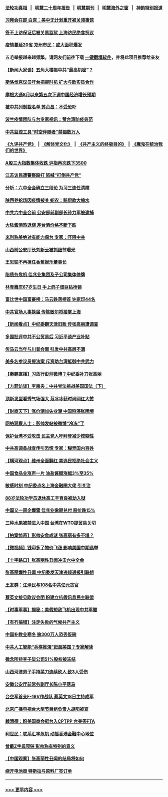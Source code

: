 #### [法轮功真相](https://github.com/gfw-breaker/truth/blob/master/README.md?t=0) &nbsp;&nbsp;|&nbsp;&nbsp; [明慧二十周年报告](https://github.com/gfw-breaker/mh-reports/blob/master/README.md?t=0) &nbsp;&nbsp;|&nbsp;&nbsp;[明慧期刊](https://github.com/gfw-breaker/mh-qikan) &nbsp;&nbsp;|&nbsp;&nbsp; [明慧海外之窗](https://github.com/gfw-breaker/mh-news/blob/master/README.md?t=0) &nbsp;&nbsp;|&nbsp;&nbsp; [神韵特别报道](https://github.com/gfw-breaker/mh-news/blob/master/shenyun.md?t=0)
#### [习拜会在即 白宫：美中无计划重开被关领事馆](../pages/nsc413/n13356069.md?t=11060101) 
#### [签不上访保证后被关黑监狱 上海访民绝食抗议](../pages/nsc413/n13356090.md?t=11060101) 
#### [疫情蔓延20省 郑州市民：或大面积爆发](../pages/nsc413/n13354778.md?t=11060101) 
#### 五毛举报越来越频繁，请网友们前往下载 [一键翻墙软件](https://github.com/gfw-breaker/ssr-accounts)，并将此项目推荐给亲友
#### [【新闻大家谈】五角大楼揭中共“最高机密”？](../pages/nsc413/n13355885.md?t=11060101) 
#### [斯洛伐克议员吁台把握时机 扩大与欧实质合作](../pages/nsc413/n13355774.md?t=11060101) 
#### [摩根大通8月以来第五次下调中国经济增长预期](../pages/nsc413/n13355881.md?t=11060101) 
#### [被中共列制裁名单 苏贞昌：不受恐吓](../pages/nsc413/n13355619.md?t=11060101) 
#### [波兰疫情团队与台专家视讯：赞台湾防疫典范](../pages/nsc413/n13355357.md?t=11060101) 
#### [中共监控工具“时空伴随者”禁锢数万人](../pages/nsc413/n13355618.md?t=11060101) 
#### [《九评共产党》](https://github.com/begood0513/9ping.md/blob/master/README.md) &nbsp;|&nbsp; [《解体党文化》](../../../../jtdwh.md/blob/master/README.md)  &nbsp;|&nbsp; [《共产主义的终极目的》](../../../../gczydzjmd.md/blob/master/README.md) &nbsp;|&nbsp; [《魔鬼在统治我们的世界》](../../../../mgztzwmdsj.md/blob/master/README.md) 
#### [A股三大指数集体收跌 沪指再次跌下3500](../pages/nsc413/n13355448.md?t=11060101) 
#### [江苏访民遭警察殴打 怒喊“打倒共产党”](../pages/nsc413/n13354618.md?t=11060101) 
#### [分析：六中全会确立三段论 为习三连任清障](../pages/nsc413/n13355472.md?t=11060101) 
#### [陕西养蛇场因疫情被关 蛇农：赔偿款大缩水](../pages/nsc413/n13355346.md?t=11060101) 
#### [中共六中全会前 公安部前副部长孙力军被逮捕](../pages/nsc413/n13355259.md?t=11060101) 
#### [大陆酱酒热退烧 茅台酒价格不断下跌](../pages/nsc413/n13354707.md?t=11060101) 
#### [米利称美绝对有能力保台 专家：吓阻中共](../pages/nsc413/n13355319.md?t=11060101) 
#### [山西前公安厅长刘新云被抓细节曝光](../pages/nsc413/n13354799.md?t=11060101) 
#### [王思聪不再担任香蕉娱乐董事长](../pages/nsc413/n13355177.md?t=11060101) 
#### [陷债务危机 佳兆业集团及子公司集体停牌](../pages/nsc413/n13355075.md?t=11060101) 
#### [林青霞庆67岁生日 手上鸽子蛋巨钻抢镜](../pages/nsc413/n13354413.md?t=11060101) 
#### [富比世中国富豪榜：马云跌落榜首 许家印44名](../pages/nsc413/n13354505.md?t=11060101) 
#### [中共官场人事换届 传陈敏尔将接掌上海](../pages/nsc413/n13354606.md?t=11060101) 
#### [【新闻看点】中纪委翻天津旧账 传张高丽遭调查](../pages/nsc413/n13354249.md?t=11060101) 
#### [多国批评中共不公贸易后 习近平谈产业补贴](../pages/nsc413/n13354252.md?t=11060101) 
#### [传马云当年与川普会面 引发中共高层不满](../pages/nsc413/n13354495.md?t=11060101) 
#### [美多名参议员提法案 斥资助台湾抵御中共武力](../pages/nsc413/n13354216.md?t=11060101) 
#### [【秦鹏直播】习放行彭帅微博？中纪委补刀张高丽](../pages/nsc413/n13354270.md?t=11060101) 
#### [【方菲访谈】李南央：中共党法挑战美国国法（下）](../pages/nsc413/n13353629.md?t=11060101) 
#### [顶新发型看秀气场强大 范冰冰获时尚网红大赞](../pages/nsc413/n13354084.md?t=11060101) 
#### [【财商天下】涨价潮加失业潮 中国陷滞胀困境](../pages/nsc413/n13353803.md?t=11060101) 
#### [网络观察人士：彭帅发帖被微博“冷冻”了](../pages/nsc413/n13354334.md?t=11060101) 
#### [保护台湾不受攻击 民主党人吁拜登减少模糊性](../pages/nsc413/n13354287.md?t=11060101) 
#### [中共高调备战宣传引恐慌 专家：糊弄国内百姓](../pages/nsc413/n13353052.md?t=11060101) 
#### [【横河观点】维州全面翻红 美选民拒绝社会主义](../pages/nsc413/n13354344.md?t=11060101) 
#### [中国食品业涨声一片 油盐酱醋涨幅3%至35%](../pages/nsc413/n13354205.md?t=11060101) 
#### [敏感时刻 中纪委点名上海金融圈大佬 引关注](../pages/nsc413/n13354204.md?t=11060101) 
#### [88岁法轮功学员退休高工辛育良被劫入狱](../pages/nsc413/n13352894.md?t=11060101) 
#### [中国又一房企爆雷 佳兆业逾期兑付 股价跌15%](../pages/nsc413/n13354027.md?t=11060101) 
#### [三种水果被禁进入中国 台湾在WTO提贸易关切](../pages/nsc413/n13353984.md?t=11060101) 
#### [【拍案惊奇】彭帅安危成谜 张高丽有多不堪？](../pages/nsc413/n13353204.md?t=11060101) 
#### [【微视频】钱印多了物价飞涨 影响美国中期选举](../pages/nsc413/n13351932.md?t=11060101) 
#### [【十字路口】张高丽性丑闻冲击六中全会](../pages/nsc413/n13352998.md?t=11060101) 
#### [张高丽爆性丑闻 中纪委发天津违规通报引联想](../pages/nsc413/n13352814.md?t=11060101) 
#### [王友群：江泽民与108名中共亿元贪官](../pages/nsc413/n13352358.md?t=11060101) 
#### [蔡英文接见欧议会团 盼建立抗假讯息民主联盟](../pages/nsc413/n13352568.md?t=11060101) 
#### [【时事军事】揭秘：美假想敌飞机出现中共军徽](../pages/nsc413/n13351304.md?t=11060101) 
#### [【有冇搞错】注定失败的气候共产主义](../pages/nsc413/n13351534.md?t=11060101) 
#### [中国补教业寒冬 逾300万人恐丢饭碗](../pages/nsc413/n13353404.md?t=11060101) 
#### [中共人工智能“兵棋推演”赶超美国？专家解读](../pages/nsc413/n13352994.md?t=11060101) 
#### [微念所持李子柒公司51%股权被冻结](../pages/nsc413/n13352975.md?t=11060101) 
#### [山西河津男子手持菜刀连续砍人 致3人受伤](../pages/nsc413/n13352989.md?t=11060101) 
#### [安徽公安厅前常务副厅长陈小平落马](../pages/nsc413/n13352860.md?t=11060101) 
#### [台空军首支F-16V作战队 蔡英文18日主持成军](../pages/nsc413/n13352871.md?t=11060101) 
#### [北京广播电视台大型节目组负责人胡阳被查](../pages/nsc413/n13352974.md?t=11060101) 
#### [赖清德：盼美国商会挺台入CPTPP 台美签FTA](../pages/nsc413/n13352194.md?t=11060101) 
#### [利世民：联系汇率危机 动摇香港金融中心地位](../pages/nsc413/n13352743.md?t=11060101) 
#### [曾戴Z字母项链 彭帅称有特别的意义](../pages/nsc413/n13352620.md?t=11060101) 
#### [【中国观察】张高丽性丑闻的结局将如何](../pages/nsc413/n13352549.md?t=11060101) 
#### [绕开电池商 特斯拉与原料厂签订单](../pages/nsc413/n13351721.md?t=11060101) 

----
#### [ >>> 更早内容 <<< ](../indexes/nsc413-earlier.md)
